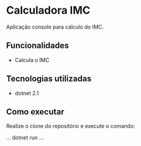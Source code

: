 # Calculadora IMC

Aplicação console para cálculo do IMC.

## Funcionalidades

- Calcula o IMC

## Tecnologias utilizadas

- dotnet 2.1

## Como executar

Realize o clone do repositório e execute o comando:

...
dotnet run
...